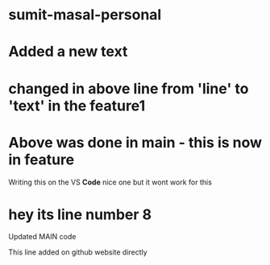# sumit-masal-personal

# Added a new text

# changed in above line from 'line'  to 'text' in the feature1
# Above was done in main - this is now in feature
Writing this on the VS **Code** nice one
but
it wont work for this
# hey its line number 8



Updated MAIN code


This line added on github website directly
